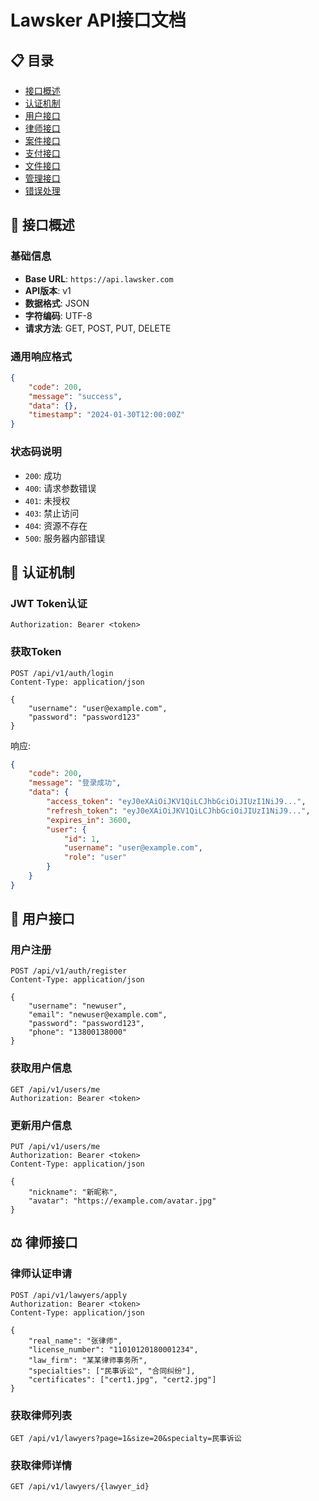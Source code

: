 # Lawsker API接口文档

## 📋 目录

- [接口概述](#接口概述)
- [认证机制](#认证机制)
- [用户接口](#用户接口)
- [律师接口](#律师接口)
- [案件接口](#案件接口)
- [支付接口](#支付接口)
- [文件接口](#文件接口)
- [管理接口](#管理接口)
- [错误处理](#错误处理)

## 🎯 接口概述

### 基础信息
- **Base URL**: `https://api.lawsker.com`
- **API版本**: v1
- **数据格式**: JSON
- **字符编码**: UTF-8
- **请求方法**: GET, POST, PUT, DELETE

### 通用响应格式
```json
{
    "code": 200,
    "message": "success",
    "data": {},
    "timestamp": "2024-01-30T12:00:00Z"
}
```

### 状态码说明
- `200`: 成功
- `400`: 请求参数错误
- `401`: 未授权
- `403`: 禁止访问
- `404`: 资源不存在
- `500`: 服务器内部错误

## 🔐 认证机制

### JWT Token认证
```http
Authorization: Bearer <token>
```

### 获取Token
```http
POST /api/v1/auth/login
Content-Type: application/json

{
    "username": "user@example.com",
    "password": "password123"
}
```

响应:
```json
{
    "code": 200,
    "message": "登录成功",
    "data": {
        "access_token": "eyJ0eXAiOiJKV1QiLCJhbGciOiJIUzI1NiJ9...",
        "refresh_token": "eyJ0eXAiOiJKV1QiLCJhbGciOiJIUzI1NiJ9...",
        "expires_in": 3600,
        "user": {
            "id": 1,
            "username": "user@example.com",
            "role": "user"
        }
    }
}
```

## 👤 用户接口

### 用户注册
```http
POST /api/v1/auth/register
Content-Type: application/json

{
    "username": "newuser",
    "email": "newuser@example.com",
    "password": "password123",
    "phone": "13800138000"
}
```

### 获取用户信息
```http
GET /api/v1/users/me
Authorization: Bearer <token>
```

### 更新用户信息
```http
PUT /api/v1/users/me
Authorization: Bearer <token>
Content-Type: application/json

{
    "nickname": "新昵称",
    "avatar": "https://example.com/avatar.jpg"
}
```

## ⚖️ 律师接口

### 律师认证申请
```http
POST /api/v1/lawyers/apply
Authorization: Bearer <token>
Content-Type: application/json

{
    "real_name": "张律师",
    "license_number": "11010120180001234",
    "law_firm": "某某律师事务所",
    "specialties": ["民事诉讼", "合同纠纷"],
    "certificates": ["cert1.jpg", "cert2.jpg"]
}
```

### 获取律师列表
```http
GET /api/v1/lawyers?page=1&size=20&specialty=民事诉讼
```

### 获取律师详情
```http
GET /api/v1/lawyers/{lawyer_id}
```